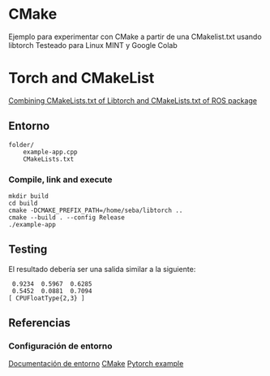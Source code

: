 # CMake
Ejemplo para experimentar con CMake a partir de una CMakelist.txt usando libtorch
Testeado para Linux MINT y Google Colab

# Torch and CMakeList
[Combining CMakeLists.txt of Libtorch and CMakeLists.txt of ROS package](https://answers.ros.org/question/347885/combining-cmakeliststxt-of-libtorch-and-cmakeliststxt-of-ros-package/)

## Entorno
```
folder/
    example-app.cpp
    CMakeLists.txt
```

### Compile, link and execute
```
mkdir build
cd build
cmake -DCMAKE_PREFIX_PATH=/home/seba/libtorch ..
cmake --build . --config Release
./example-app
```

## Testing
El resultado debería ser una salida similar a la siguiente:
```
 0.9234  0.5967  0.6285
 0.5452  0.0881  0.7094
[ CPUFloatType{2,3} ]
```

## Referencias

### Configuración de entorno
[Documentación de entorno](/docs/torch/README.md)
[CMake](/docs/CMake.md)
[Pytorch example](/src/test/torch-test/linux/example-app/README.md)


